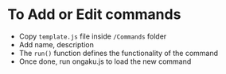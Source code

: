 # To Add or Edit commands
* Copy `template.js` file inside `/Commands` folder
* Add name, description
* The `run()` function defines the functionality of the command
* Once done, run ongaku.js to load the new command
